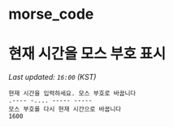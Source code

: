 # morse_code
# 현재 시간을 모스 부호 표시
<!-- MORSE_TIME_START -->
_Last updated: `16:00` (KST)_

```
현재 시간을 입력하세요. 모스 부호로 바꿉니다
.---- -.... ----- -----
모스 부호를 다시 현재 시간으로 바꿉니다
1600
```
<!-- MORSE_TIME_END -->
